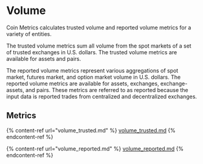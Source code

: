 # Volume

Coin Metrics calculates trusted volume and reported volume metrics for a variety of entities.

The trusted volume metrics sum all volume from the spot markets of a set of trusted exchanges in U.S. dollars. The trusted volume metrics are available for assets and pairs.

The reported volume metrics represent various aggregations of spot market, futures market, and option market volume in U.S. dollars. The reported volume metrics are available for assets, exchanges, exchange-assets, and pairs. These metrics are referred to as reported because the input data is reported trades from centralized and decentralized exchanges.

## Metrics

{% content-ref url="volume_trusted.md" %}
[volume\_trusted.md](volume_trusted.md)
{% endcontent-ref %}

{% content-ref url="volume_reported.md" %}
[volume\_reported.md](volume_reported.md)
{% endcontent-ref %}
